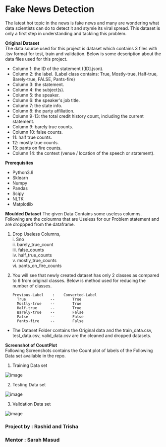 # Fake News Detection
The latest hot topic in the news is fake news and many are wondering what data scientists can do to detect it and stymie its viral spread. This dataset is only a first step in understanding and tackling this problem.

__Original Dataset__  
The data source used for this project is dataset which contains 3 files with .tsv format for test, train and validation. Below is some description about the data files used for this project.

- Column 1: the ID of the statement ([ID].json).  
- Column 2: the label. (Label class contains: True, Mostly-true, Half-true, Barely-true, FALSE, Pants-fire)  
- Column 3: the statement.  
- Column 4: the subject(s).  
- Column 5: the speaker.  
- Column 6: the speaker's job title.  
- Column 7: the state info.  
- Column 8: the party affiliation.  
- Column 9-13: the total credit history count, including the current statement.  
- Column 9: barely true counts.  
- Column 10: false counts.  
- 11: half true counts.  
- 12: mostly true counts.  
- 13: pants on fire counts.  
- Column 14: the context (venue / location of the speech or statement).

__Prerequisites__    
- Python3.6  
- Sklearn  
- Numpy  
- Pandas  
- Scipy  
- NLTK  
- Matplotlib  

__Moulded Dataset__ 
The given Data Contains some useless columns. Following are the coloumns that are Useless for our Problem statement and are droppped from the dataframe.
1. Drop Useless Columns,  
        i. Sno  
        ii. barely_true_count  
        iii. false_counts  
        iv. half_true_counts  
        v. mostly_true_counts  
        vi. pants_on_fire_counts    
2. You will see that newly created dataset has only 2 classes as compared to 6 from original classes. Below is method used for reducing the number of classes.

       Previous-Label    :    Converted-Label  
         True           --        True  
         Mostly-true    --        True  
         Half-true      --        True  
         Barely-true    --        False  
         False          --        False  
         Pants-fire     --        False
- The Dataset Folder contains the Original data and the train_data.csv, test_data.csv, valid_data.csv are the cleaned and dropped datasets.
         
__Screenshot of CountPlot__  
Following Screenshots contains the Count plot of labels of the Following Data set available  in the repo. 

1. Training Data set  


![image](https://user-images.githubusercontent.com/34310411/51328366-3d2a1f80-1a99-11e9-876a-4a574b016b93.png)

2. Testing Data set  

![image](https://user-images.githubusercontent.com/34310411/51328400-4fa45900-1a99-11e9-86ca-5da36a19711c.png)


3. Validation Data set  


![image](https://user-images.githubusercontent.com/34310411/51328441-65b21980-1a99-11e9-975c-7411b7771b6f.png)



### Project by : Rashid and Trisha  
### Mentor : Sarah Masud  
